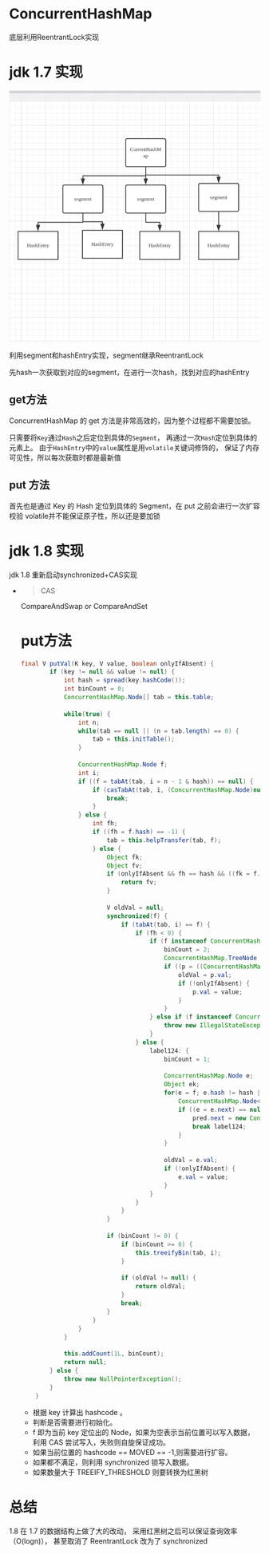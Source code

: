 # ConcurrentHashMap

底层利用ReentrantLock实现

# jdk 1.7 实现

![CurrentHashMap](ConcurrentHashMap.png)

利用segment和hashEntry实现，segment继承ReentrantLock

先hash一次获取到对应的segment，在进行一次hash，找到对应的hashEntry

## get方法
ConcurrentHashMap 的 get 方法是非常高效的，因为整个过程都不需要加锁。

只需要将`Key`通过`Hash`之后定位到具体的`Segment`，
再通过一次`Hash`定位到具体的元素上。
由于`HashEntry`中的`value`属性是用`volatile`关键词修饰的，
保证了内存可见性，所以每次获取时都是最新值
## put 方法
首先也是通过 Key 的 Hash 定位到具体的 Segment，在 put 之前会进行一次扩容校验
volatile并不能保证原子性，所以还是要加锁

# jdk 1.8 实现

jdk 1.8 重新启动synchronized+CAS实现
- >CAS 
    
    CompareAndSwap or CompareAndSet
    # put方法
    ```java
    final V putVal(K key, V value, boolean onlyIfAbsent) {
            if (key != null && value != null) {
                int hash = spread(key.hashCode());
                int binCount = 0;
                ConcurrentHashMap.Node[] tab = this.table;
    
                while(true) {
                    int n;
                    while(tab == null || (n = tab.length) == 0) {
                        tab = this.initTable(); 
                    }
    
                    ConcurrentHashMap.Node f;
                    int i;
                    if ((f = tabAt(tab, i = n - 1 & hash)) == null) {
                        if (casTabAt(tab, i, (ConcurrentHashMap.Node)null, new ConcurrentHashMap.Node(hash, key, value))) {
                            break;
                        }
                    } else {
                        int fh;
                        if ((fh = f.hash) == -1) {
                            tab = this.helpTransfer(tab, f);
                        } else {
                            Object fk;
                            Object fv;
                            if (onlyIfAbsent && fh == hash && ((fk = f.key) == key || fk != null && key.equals(fk)) && (fv = f.val) != null) {
                                return fv;
                            }
    
                            V oldVal = null;
                            synchronized(f) {
                                if (tabAt(tab, i) == f) {
                                    if (fh < 0) {
                                        if (f instanceof ConcurrentHashMap.TreeBin) {
                                            binCount = 2;
                                            ConcurrentHashMap.TreeNode p;
                                            if ((p = ((ConcurrentHashMap.TreeBin)f).putTreeVal(hash, key, value)) != null) {
                                                oldVal = p.val;
                                                if (!onlyIfAbsent) {
                                                    p.val = value;
                                                }
                                            }
                                        } else if (f instanceof ConcurrentHashMap.ReservationNode) {
                                            throw new IllegalStateException("Recursive update");
                                        }
                                    } else {
                                        label124: {
                                            binCount = 1;
    
                                            ConcurrentHashMap.Node e;
                                            Object ek;
                                            for(e = f; e.hash != hash || (ek = e.key) != key && (ek == null || !key.equals(ek)); ++binCount) {
                                                ConcurrentHashMap.Node<K, V> pred = e;
                                                if ((e = e.next) == null) {
                                                    pred.next = new ConcurrentHashMap.Node(hash, key, value);
                                                    break label124;
                                                }
                                            }
    
                                            oldVal = e.val;
                                            if (!onlyIfAbsent) {
                                                e.val = value;
                                            }
                                        }
                                    }
                                }
                            }
    
                            if (binCount != 0) {
                                if (binCount >= 8) {
                                    this.treeifyBin(tab, i);
                                }
    
                                if (oldVal != null) {
                                    return oldVal;
                                }
                                break;
                            }
                        }
                    }
                }
    
                this.addCount(1L, binCount);
                return null;
            } else {
                throw new NullPointerException();
            }
        }
    ```
    
    - 根据 key 计算出 hashcode 。
    - 判断是否需要进行初始化。
    - f 即为当前 key 定位出的 Node，如果为空表示当前位置可以写入数据，利用 CAS 尝试写入，失败则自旋保证成功。
    - 如果当前位置的 hashcode == MOVED == -1,则需要进行扩容。
    - 如果都不满足，则利用 synchronized 锁写入数据。
    - 如果数量大于 TREEIFY_THRESHOLD 则要转换为红黑树

# 总结
1.8 在 1.7 的数据结构上做了大的改动，
采用红黑树之后可以保证查询效率（O(logn)），
甚至取消了 ReentrantLock 改为了 synchronized